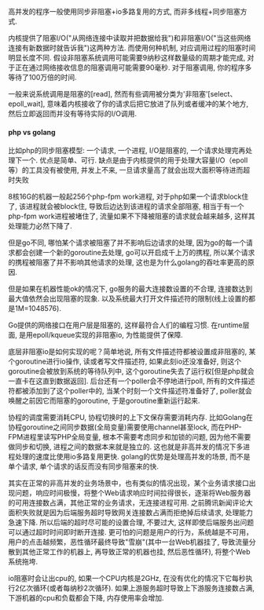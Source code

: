 高并发的程序一般使用同步非阻塞+io多路复用的方式, 而非多线程+同步阻塞方式.  

内核提供了阻塞I/O("从网络连接中读取并把数据给我")和非阻塞I/O("当这些网络连接有新数据时就告诉我")这两种方法. 而使用何种机制, 对应调用过程的阻塞时间明显长度不同. 假设非阻塞系统调用可能需要9纳秒这样数量级的周期才能完成, 对于正在通过网络接收信息的阻塞调用可能需要90毫秒. 对于阻塞调用, 你的程序多等待了100万倍的时间.  

一般来说系统调用是阻塞的[read], 然而有些调用被分类为'非阻塞'[select、epoll_wait], 意味着内核接收了你的请求后把它放进了队列或者缓冲的某个地方, 然后立即返回而并没有等待实际的I/O调用.  


#### php vs golang

比如php的同步阻塞模型: 一个请求, 一个进程, I/O是阻塞的, 一个请求处理完再处理下一个. 优点是简单、可行. 缺点是由于内核提供的用于处理大容量I/O（epoll等）的工具没有被使用, 并发上不来, 一旦请求量高了就会出现大面积等待进而超时失败  

8核16G的机器一般起256个php-fpm work进程, 对于php如果一个请求block住了, 该进程就会被block住, 导致后边达到该进程的请求全部阻塞, 相当于有一个php-fpm work进程被堵住了, 流量如果不下降被阻塞的请求就会越来越多, 这样其处理能力必然下降了.  

但是go不同, 哪怕某个请求被阻塞了并不影响后边请求的处理, 因为go的每一个请求都会创建一个新的goroutine去处理, go可以开启成千上万的携程, 所以某个请求的携程被阻塞了并不影响其他请求的处理, 这也是为什么golang的吞吐率更高的原因.   

但是如果在机器性能ok的情况下, go服务的最大连接数设置的不合理, 连接数达到最大值依然会出现阻塞的现象. 以及系统最大打开文件描述符的限制(线上设置的都是1M=1048576).  

Go提供的网络接口在用户层是阻塞的, 这样最符合人们的编程习惯. 在runtime层面, 是用epoll/kqueue实现的非阻塞io, 为性能提供了保障.  

底层非阻塞io是如何实现的呢？简单地说, 所有文件描述符都被设置成非阻塞的, 某个goroutine进行io操作, 读或者写文件描述符, 如果此刻io还没准备好, 则这个goroutine会被放到系统的等待队列中, 这个goroutine失去了运行权[但是php就会一直卡在这直到数据返回]. 后台还有一个poller会不停地进行poll, 所有的文件描述符都被添加到了这个poller中的, 当某个时刻一个文件描述符准备好了, poller就会唤醒之前因它而阻塞的goroutine, 于是goroutine重新运行起来.  

协程的调度需要消耗CPU, 协程切换时的上下文保存需要消耗内存. 比如Golang在协程goroutine之间同步数据(全局变量)需要使用channel甚至lock, 而在PHP-FPM进程里读写PHP全局变量, 根本不需要考虑同步和加锁的问题, 因为他不需要做同步和切换, 进程之间的数据本来就是独立的. 这也就是非高并发的情况下多进程处理的速度比使用io多路复用更快. golang的优势是处理高并发的场景, 而不是单个请求, 单个请求的话反而没有同步阻塞来的快.  

其实在正常的非高并发的业务场景中，也有类似的情况出现，某个业务请求接口出现问题，响应时间极慢，将整个Web请求响应时间拉得很长，逐渐将Web服务器的可用连接数占满，其他正常的业务请求，无连接进程可用. 之前腾讯新闻评论大面积失败就是因为后端服务超时导致网关连接数占满而拒绝掉后续请求, 处理能力急速下降. 所以后端的超时尽可能的设置合理, 不要过大, 这样即使后端服务出问题可以通过超时时间即时断开连接. 更可怕的问题是用户的行为，系统越是不可用，用户的点击越频繁，恶性循环最终导致"雪崩"(其中一台Web机器挂了, 导致流量分散到其他正常工作的机器上, 再导致正常的机器也挂, 然后恶性循环), 将整个Web系统拖垮.


io阻塞时会让出cpu的, 如果一个CPU内核是2GHz, 在没有优化的情况下它每秒执行2亿次循环(或者每纳秒2次循环). 如果上游服务超时导致上下游服务连接数占满, 下游机器的cpu和负载都会下降, 内存使用率会增加.  

